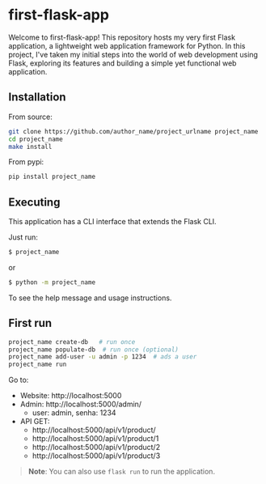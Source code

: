 # first-flask-app

Welcome to first-flask-app! This repository hosts my very first Flask application, a lightweight web application framework for Python. In this project, I've taken my initial steps into the world of web development using Flask, exploring its features and building a simple yet functional web application.

## Installation

From source:

```bash
git clone https://github.com/author_name/project_urlname project_name
cd project_name
make install
```

From pypi:

```bash
pip install project_name
```

## Executing

This application has a CLI interface that extends the Flask CLI.

Just run:

```bash
$ project_name
```

or

```bash
$ python -m project_name
```

To see the help message and usage instructions.

## First run

```bash
project_name create-db   # run once
project_name populate-db  # run once (optional)
project_name add-user -u admin -p 1234  # ads a user
project_name run
```

Go to:

- Website: http://localhost:5000
- Admin: http://localhost:5000/admin/
  - user: admin, senha: 1234
- API GET:
  - http://localhost:5000/api/v1/product/
  - http://localhost:5000/api/v1/product/1
  - http://localhost:5000/api/v1/product/2
  - http://localhost:5000/api/v1/product/3


> **Note**: You can also use `flask run` to run the application.